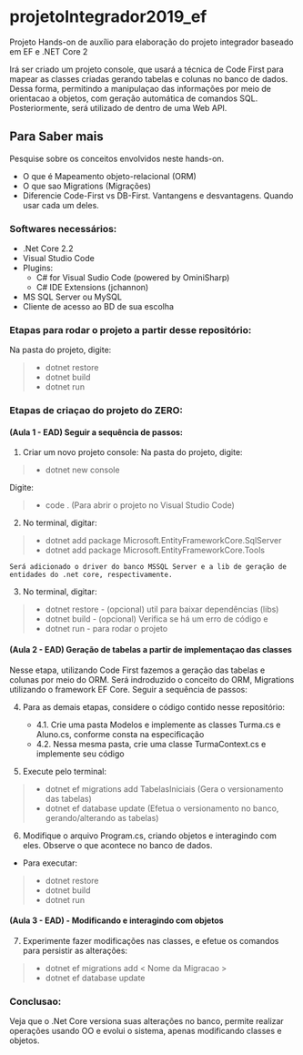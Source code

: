 # projetoIntegrador2019_ef
Projeto Hands-on de auxílio para elaboração do projeto integrador baseado em EF e .NET Core 2

Irá ser criado um projeto console, que usará a técnica de Code First para mapear as classes criadas gerando tabelas e colunas no banco de dados. Dessa forma, permitindo a manipulaçao das informações por meio de orientacao a objetos, com geração automática de comandos SQL.
Posteriormente, será utilizado de dentro de uma Web API.

## Para Saber mais

Pesquise sobre os conceitos envolvidos neste hands-on.

- O que é Mapeamento objeto-relacional (ORM)
- O que sao Migrations (Migrações)
- Diferencie Code-First vs DB-First. Vantangens e desvantagens. Quando usar cada um deles.


### Softwares necessários:
- .Net Core 2.2
- Visual Studio Code
- Plugins:
    - C# for Visual Sudio Code (powered by OminiSharp)
    - C# IDE Extensions (jchannon)
- MS SQL Server ou MySQL 
- Cliente de acesso ao BD de sua escolha

### Etapas para rodar o projeto a partir desse repositório:

Na pasta do projeto, digite:
>  -  dotnet restore
>  -  dotnet build
>  -  dotnet run


### Etapas de criaçao do projeto do ZERO:

#### (Aula 1 - EAD) Seguir a sequência de passos: 

1. Criar um novo projeto console:
Na pasta do projeto, digite:
> -    dotnet new console

Digite:
> -    code .           (Para abrir o projeto no Visual Studio Code)

2. No terminal, digitar:
> -    dotnet add package Microsoft.EntityFrameworkCore.SqlServer
> -    dotnet add package Microsoft.EntityFrameworkCore.Tools 

    Será adicionado o driver do banco MSSQL Server e a lib de geração de entidades do .net core, respectivamente.

3. No terminal, digitar:
> -    dotnet restore    - (opcional) util para baixar dependências (libs)
> -    dotnet build      - (opcional) Verifica se há um erro de código
e
> -    dotnet run        - para rodar o projeto


#### (Aula 2 - EAD) Geração de tabelas a partir de implementaçao das classes

Nesse etapa, utilizando Code First fazemos a geração das tabelas e colunas por meio do ORM.
Será indroduzido o conceito do ORM, Migrations utilizando o framework EF Core.
Seguir a sequência de passos:

4. Para as demais etapas, considere o código contido nesse repositório:
    - 4.1. Crie uma pasta Modelos e implemente as classes Turma.cs e Aluno.cs, conforme consta na especificação
    - 4.2. Nessa mesma pasta, crie uma classe TurmaContext.cs e implemente seu código

5. Execute pelo terminal:
> - dotnet ef migrations add TabelasIniciais    (Gera o versionamento das tabelas)
> - dotnet ef database update                   (Efetua o versionamento no banco, gerando/alterando as tabelas)

6. Modifique o arquivo Program.cs, criando objetos e interagindo com eles. Observe o que acontece no banco de dados.
- Para executar:
>    - dotnet restore
>    - dotnet build
>    - dotnet run

#### (Aula 3 - EAD) - Modificando e interagindo com objetos

7. Experimente fazer modificações nas classes, e efetue os comandos para persistir as alterações:
> - dotnet ef migrations add < Nome da Migracao >
> - dotnet ef database update 

### Conclusao:

Veja que o .Net Core versiona suas alterações no banco, permite realizar operações usando OO e evolui o sistema, apenas modificando classes e objetos.
